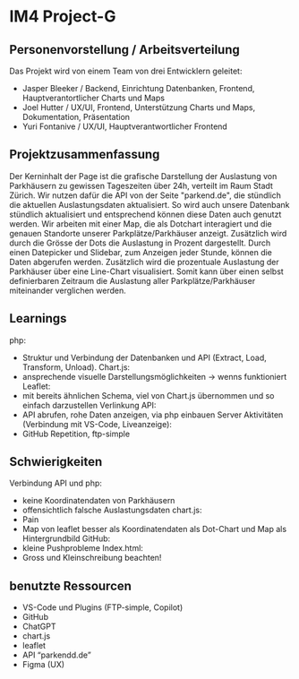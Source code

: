 # IM4 Project-G

## Personenvorstellung / Arbeitsverteilung

Das Projekt wird von einem Team von drei Entwicklern geleitet:

- Jasper Bleeker / Backend, Einrichtung Datenbanken, Frontend, Hauptverantortlicher Charts und Maps
- Joel Hutter / UX/UI, Frontend, Unterstützung Charts und Maps, Dokumentation, Präsentation
- Yuri Fontanive / UX/UI, Hauptverantwortlicher Frontend

## Projektzusammenfassung
Der Kerninhalt der Page ist die grafische Darstellung der Auslastung von Parkhäusern zu gewissen Tageszeiten über 24h, verteilt im Raum Stadt Zürich. Wir nutzen dafür die API von der Seite "parkend.de", die stündlich die aktuellen Auslastungsdaten aktualisiert. So wird auch unsere Datenbank stündlich aktualisiert und entsprechend können diese Daten auch genutzt werden. Wir arbeiten mit einer Map, die als Dotchart interagiert und die genauen Standorte unserer Parkplätze/Parkhäuser anzeigt. Zusätzlich wird durch die Grösse der Dots die Auslastung in Prozent dargestellt. Durch einen Datepicker und Slidebar, zum Anzeigen jeder Stunde, können die Daten abgerufen werden. Zusätzlich wird die prozentuale Auslastung der Parkhäuser über eine Line-Chart visualisiert. Somit kann über einen selbst definierbaren Zeitraum die Auslastung aller Parkplätze/Parkhäuser miteinander verglichen werden.

## Learnings
php:
- Struktur und Verbindung der Datenbanken und API (Extract, Load, Transform, Unload).
Chart.js:
- ansprechende visuelle Darstellungsmöglichkeiten -> wenns funktioniert
Leaflet:
- mit bereits ähnlichen Schema, viel von Chart.js übernommen und so einfach darzustellen
Verlinkung API:
- API abrufen, rohe Daten anzeigen, via php einbauen
Server Aktivitäten (Verbindung mit VS-Code, Liveanzeige):
- GitHub Repetition, ftp-simple

## Schwierigkeiten
Verbindung API und php:
- keine Koordinatendaten von Parkhäusern
- offensichtlich falsche Auslastungsdaten
chart.js:
- Pain
- Map von leaflet besser als Koordinatendaten als Dot-Chart und Map als Hintergrundbild
GitHub:
- kleine Pushprobleme
Index.html:
- Gross und Kleinschreibung beachten!

## benutzte Ressourcen
- VS-Code und Plugins (FTP-simple, Copilot)
- GitHub
- ChatGPT
- chart.js
- leaflet
- API “parkendd.de”
- Figma (UX)
